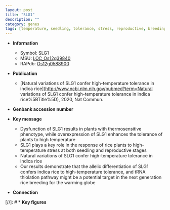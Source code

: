 ```yaml
---
layout: post
title: "SLG1"
description: ""
category: genes
tags: [temperature, seedling, tolerance, stress, reproductive, breeding]
---
```


* **Information**  
    + Symbol: SLG1  
    + MSU: [LOC_Os12g39840](http://rice.uga.edu/cgi-bin/ORF_infopage.cgi?orf=LOC_Os12g39840)  
    + RAPdb: [Os12g0588900](https://rapdb.dna.affrc.go.jp/locus/?name=Os12g0588900)  

* **Publication**  
    + [Natural variations of SLG1 confer high-temperature tolerance in indica rice](http://www.ncbi.nlm.nih.gov/pubmed?term=Natural variations of SLG1 confer high-temperature tolerance in indica rice%5BTitle%5D), 2020, Nat Commun.

* **Genbank accession number**  

* **Key message**  
    + Dysfunction of SLG1 results in plants with thermosensitive phenotype, while overexpression of SLG1 enhances the tolerance of plants to high temperature
    + SLG1 plays a key role in the response of rice plants to high-temperature stress at both seedling and reproductive stages
    + Natural variations of SLG1 confer high-temperature tolerance in indica rice
    + Our results demonstrate that the allelic differentiation of SLG1 confers indica rice to high-temperature tolerance, and tRNA thiolation pathway might be a potential target in the next generation rice breeding for the warming globe

* **Connection**  

[//]: # * **Key figures**  


